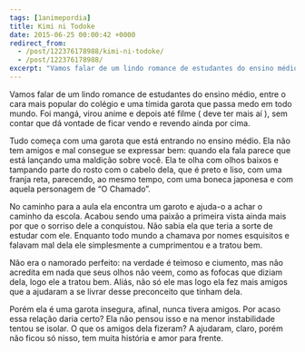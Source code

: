 ```yaml
---
tags: [1animepordia]
title: Kimi ni Todoke
date: 2015-06-25 00:00:42 +0000
redirect_from:
  - /post/122376178988/kimi-ni-todoke/
  - /post/122376178988/
excerpt: "Vamos falar de um lindo romance de estudantes do ensino médio, entre o cara mais popular do colégio e uma tímida garota que passa medo em todo mundo. Foi mangá, virou anime e depois até filme ( deve ter mais aí ), sem contar que dá vontade de ficar vendo e revendo ainda por cima."
---
```


Vamos falar de um lindo romance de estudantes do ensino médio, entre o
cara mais popular do colégio e uma tímida garota que passa medo em todo
mundo. Foi mangá, virou anime e depois até filme ( deve ter mais aí ),
sem contar que dá vontade de ficar vendo e revendo ainda por cima.

Tudo começa com uma garota que está entrando no ensino médio. Ela não
tem amigos e mal consegue se expressar bem: quando ela fala parece que
está lançando uma maldição sobre você. Ela te olha com olhos baixos e
tampando parte do rosto com o cabelo dela, que é preto e liso, com uma
franja reta, parecendo, ao mesmo tempo, com uma boneca japonesa e com
aquela personagem de “O Chamado”.

No caminho para a aula ela encontra um garoto e ajuda-o a achar o
caminho da escola. Acabou sendo uma paixão a primeira vista ainda mais
por que o sorriso dele a conquistou. Não sabia ela que teria a sorte de
estudar com ele. Enquanto todo mundo a chamava por nomes esquisitos e
falavam mal dela ele simplesmente a cumprimentou e a tratou bem.

Não era o namorado perfeito: na verdade é teimoso e ciumento, mas não
acredita em nada que seus olhos não veem, como as fofocas que diziam
dela, logo ele a tratou bem. Aliás, não só ele mas logo ela fez mais
amigos que a ajudaram a se livrar desse preconceito que tinham dela.

Porém ela é uma garota insegura, afinal, nunca tivera amigos. Por acaso
essa relação daria certo? Ela não pensou isso e na menor instabilidade
tentou se isolar. O que os amigos dela fizeram? A ajudaram, claro, porém
não ficou só nisso, tem muita história e amor para frente.


